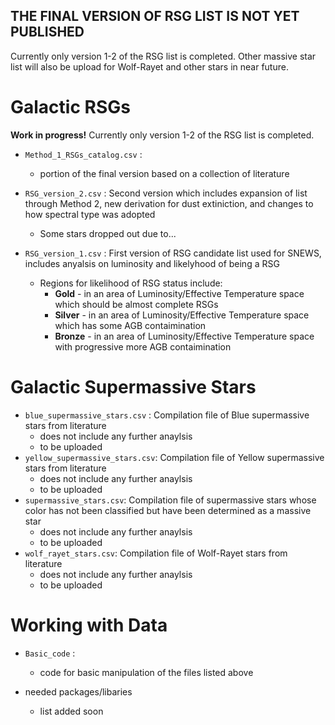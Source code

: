 ## 
## **THE FINAL VERSION OF RSG LIST IS NOT YET PUBLISHED**
Currently only version 1-2 of the RSG list is completed. Other massive star list will also be upload for Wolf-Rayet and other stars in near future.

# Galactic RSGs
**Work in progress!** Currently only version 1-2 of the RSG list is completed.

- `Method_1_RSGs_catalog.csv` : 
   - portion of the final version based on a collection of literature 

- `RSG_version_2.csv` : Second version which includes expansion of list through Method 2, new derivation for dust extiniction, and changes to how spectral type was adopted
   - Some stars dropped out due to...
- `RSG_version_1.csv` : First version of RSG candidate list used for SNEWS, includes anyalsis on luminosity and likelyhood of being a RSG
   - Regions for likelihood of RSG status include: 
      - **Gold** - in an area of Luminosity/Effective Temperature space which should be almost complete RSGs
      - **Silver** - in an area of Luminosity/Effective Temperature space which has some AGB contaimination
      - **Bronze** - in an area of Luminosity/Effective Temperature space with progressive more AGB contaimination


# Galactic Supermassive Stars

- `blue_supermassive_stars.csv` : Compilation file of Blue supermassive stars from literature 
  - does not include any further anaylsis 
  - to be uploaded
- `yellow_supermassive_stars.csv`: Compilation file of Yellow supermassive stars from literature 
  - does not include any further anaylsis
  - to be uploaded
- `supermassive_stars.csv`: Compilation file of supermassive stars whose color has not been classified but have been determined as a massive star 
   - does not include any further anaylsis
   - to be uploaded
- `wolf_rayet_stars.csv`: Compilation file of Wolf-Rayet stars from literature
  - does not include any further anaylsis
  - to be uploaded

# Working with Data
- `Basic_code` :
  - code for basic manipulation of the files listed above
  
- needed packages/libaries  
   - list added soon


